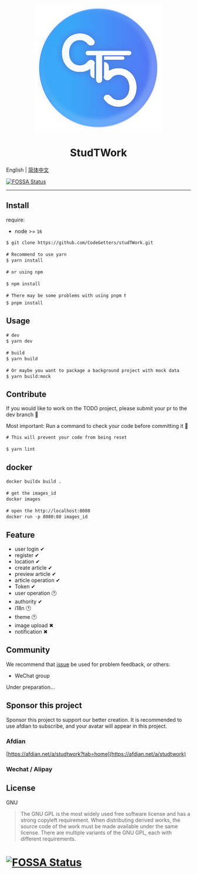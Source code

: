 <p align="center">
    <img src="./public/favicon.svg">
</p>

<h1 align="center">StudTWork</h1>

English | [简体中文](./README-ZH.md)

[![FOSSA Status](https://app.fossa.com/api/projects/git%2Bgithub.com%2FCodeGetters%2FStudTWork2.svg?type=shield)](https://app.fossa.com/projects/git%2Bgithub.com%2FCodeGetters%2FStudTWork2?ref=badge_shield)

---

## Install

require:

- node >= `16`

```shell
$ git clone https://github.com/CodeGetters/studTWork.git

# Recommend to use yarn
$ yarn install

# or using npm

$ npm install

# There may be some problems with using pnpm ❗
$ pnpm install

```

## Usage

```shell
# dev
$ yarn dev

# build
$ yarn build

# Or maybe you want to package a background project with mock data
$ yarn build:mock
```

## Contribute

If you would like to work on the TODO project, please submit your pr to the dev branch 👀

Most important: Run a command to check your code before committing it 🤞

```shell
# This will prevent your code from being reset

$ yarn lint
```

## docker

```shell
docker buildx build .

# get the images_id
docker images

# open the http://localhost:8080
docker run -p 8080:80 images_id
```

## Feature

- user login ✔
- register ✔
- location ✔
- create article ✔
- preview article ✔
- article operation ✔
- Token ✔
- user operation 🕐
- authority ✔
- i18n 🕐
- theme 🕐
- image upload ✖
- notification ✖

## Community

We recommend that [issue](https://github.com/CodeGetters/StudTWork_backstage/issues) be used for problem feedback, or others:

- WeChat group

Under preparation...

## Sponsor this project

Sponsor this project to support our better creation. It is recommended to use afdian to subscribe, and your avatar will appear in this project.

### Afdian

[https://afdian.net/a/studtwork?tab=home](https://afdian.net/a/studtwork)

### Wechat / Alipay

## License

GNU

> The GNU GPL is the most widely used free software license and has a strong copyleft requirement. When distributing derived works, the source code of the work must be made available under the same license. There are multiple variants of the GNU GPL, each with different requirements.

# [![FOSSA Status](https://app.fossa.com/api/projects/git%2Bgithub.com%2FCodeGetters%2FStudTWork2.svg?type=large)](https://app.fossa.com/projects/git%2Bgithub.com%2FCodeGetters%2FStudTWork2?ref=badge_large)
